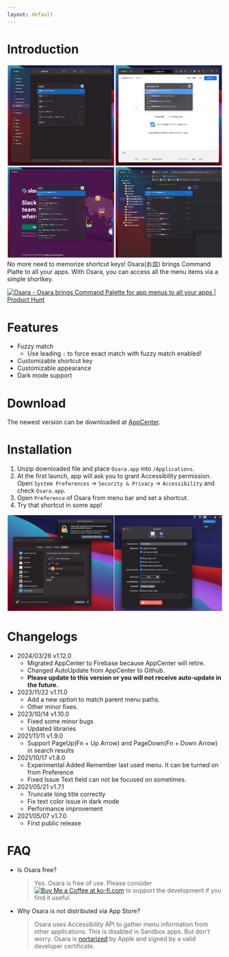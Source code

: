 ```yaml
---
layout: default
---
```

# Introduction

![](media/images/screenshot.jpg)
No more need to memorize shortcut keys! Osara(お皿) brings Command Platte to all your apps. With Osara, you can access all the menu items via a simple shortkey.

<p class="producthunt-link">
<a href="https://www.producthunt.com/posts/osara?utm_source=badge-featured&utm_medium=badge&utm_souce=badge-osara" target="_blank"><img src="https://api.producthunt.com/widgets/embed-image/v1/featured.svg?post_id=295829&theme=light" alt="Osara - Osara brings Command Palette for app menus to all your apps | Product Hunt" style="width: 250px; height: 54px;" width="250" height="54" /></a>
</p>

# Features

- Fuzzy match
    - Use leading `:` to force exact match with fuzzy match enabled!
- Customizable shortcut key
- Customizable appearance
- Dark mode support

# Download

The newest version can be downloaded at [AppCenter](https://install.appcenter.ms/users/waynezhang/apps/osara/distribution_groups/public).

# Installation

1. Unzip downloaded file and place `Osara.app` into `/Applications`.
2. At the first launch, app will ask you to grant Accessibility permission. Open `System Preferences` -> `Security & Privacy` -> `Accessibility` and check `Osara.app`.
3. Open `Preference` of Osara from menu bar and set a shortcut.
4. Try that shortcut in some app!

![](media/images/installation.jpg)

# Changelogs

- 2024/03/26 v1.12.0
    - Migrated AppCenter to Firebase because AppCenter will retire.
    - Changed AutoUpdate from AppCenter to Github.
    - **Please update to this version or you will not receive auto-update in the future.**
- 2023/11/22 v1.11.0
    - Add a new option to match parent menu paths.
    - Other minor fixes.
- 2023/10/14 v1.10.0
    - Fixed some minor bugs
    - Updated libraries
- 2021/11/11 v1.9.0
    - Support PageUp(Fn + Up Arrow) and PageDown(Fn + Down Arrow) in search results
- 2021/10/17 v1.8.0
    - Experimental Added Remember last used menu. It can be turned on from Preference
    - Fixed Issue Text field can not be focused on sometimes.
- 2021/05/21 v1.7.1
    - Truncate long title correctly
    - Fix text color issue in dark mode
    - Performance improvement
- 2021/05/07 v1.7.0
    - First public release

# FAQ

- Is Osara free?
    > Yes. Osara is free of use. Please consider <a href='https://ko-fi.com/S6S44JFTQ' target='_blank'><img height='36' style='border:0px;height:36px;' src='https://cdn.ko-fi.com/cdn/kofi3.png?v=2' border='0' alt='Buy Me a Coffee at ko-fi.com' /></a> to support the development if you find it useful.
- Why Osara is not distributed via App Store?
    > Osara uses Accessibility API to gather menu information from other applications. This is disabled in Sandbox apps. But don't worry. Osara is [nortarized](https://developer.apple.com/documentation/security/notarizing_macos_software_before_distribution) by Apple and signed by a valid developer certificate.
